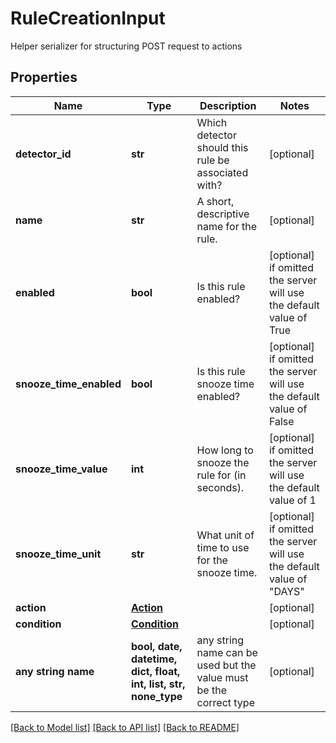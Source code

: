 # RuleCreationInput

Helper serializer for structuring POST request to actions

## Properties
Name | Type | Description | Notes
------------ | ------------- | ------------- | -------------
**detector_id** | **str** | Which detector should this rule be associated with? | [optional] 
**name** | **str** | A short, descriptive name for the rule. | [optional] 
**enabled** | **bool** | Is this rule enabled? | [optional]  if omitted the server will use the default value of True
**snooze_time_enabled** | **bool** | Is this rule snooze time enabled? | [optional]  if omitted the server will use the default value of False
**snooze_time_value** | **int** | How long to snooze the rule for (in seconds). | [optional]  if omitted the server will use the default value of 1
**snooze_time_unit** | **str** | What unit of time to use for the snooze time. | [optional]  if omitted the server will use the default value of "DAYS"
**action** | [**Action**](Action.md) |  | [optional] 
**condition** | [**Condition**](Condition.md) |  | [optional] 
**any string name** | **bool, date, datetime, dict, float, int, list, str, none_type** | any string name can be used but the value must be the correct type | [optional]

[[Back to Model list]](../README.md#documentation-for-models) [[Back to API list]](../README.md#documentation-for-api-endpoints) [[Back to README]](../README.md)



